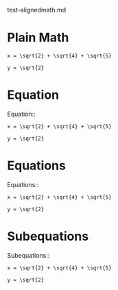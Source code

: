 test-alignedmath.md

# Plain Math

```alignedmath
x = \sqrt{2} + \sqrt{4} + \sqrt{5}

y = \sqrt{2} 
```

# Equation 

Equation::

```alignedmath
x = \sqrt{2} + \sqrt{4} + \sqrt{5}

y = \sqrt{2} 
```

# Equations

Equations::

```alignedmath
x = \sqrt{2} + \sqrt{4} + \sqrt{5}

y = \sqrt{2} 
```

# Subequations

Subequations::

```alignedmath
x = \sqrt{2} + \sqrt{4} + \sqrt{5}

y = \sqrt{2} 
```
